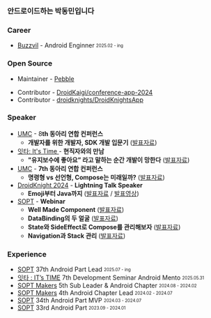 ### 안드로이드하는 박동민입니다    

### **Career**
- [Buzzvil](https://www.buzzvil.com/) - Android Enginner <sub><sup>2025.02 - ing</sup></sub>

### **Open Source**
- Maintainer - [Pebble](https://github.com/chattymin/Pebble)

* Contributor - [DroidKaigi/conference-app-2024](https://github.com/DroidKaigi/conference-app-2024/pull/293)
* Contributor - [droidknights/DroidKnightsApp](https://github.com/droidknights/DroidKnightsApp/pulls?q=is%3Apr+assignee%3Achattymin+)

### **Speaker**
- [UMC](https://umc.makeus.in/) - 8**th 동아리 연합 컨퍼런스**
    - **개발자를 위한 개발자, SDK 개발 입문기** ([발표자료](https://drive.google.com/file/d/1FCTu4f-5mf43gr4ieCKwRLlx8VcmxXLQ/view?usp=sharing))
- [잇타: It's Time ](https://its-time.notion.site/IT-s-TIME-715069e1238344938130b998480886be) - **현직자와의 만남**
  - **"유지보수에 좋아요” 라고 말하는 순간 개발이 망한다** ([발표자료](https://drive.google.com/file/d/1UfN5EtAxb_iD9Eup--qgEm7GCuXnF-zF/view?usp=drive_link))
- [UMC](https://umc.makeus.in/) - **7th 동아리 연합 컨퍼런스**
  - **명령형 vs 선언형, Compose는 미래일까?** ([발표자료](https://drive.google.com/file/d/18GfK0DGhgBiZj_rkgFPkTeEt2LnDpqRo/view?usp=drive_link))
- [DroidKnight 2024](https://www.droidknights.dev/) - **Lightning Talk Speaker** 
  - **Emoji부터 Java까지** ([발표자료](https://drive.google.com/file/d/1OYHN3FaLuDeTZfUV7BMKohniAx9V0h8L/view?usp=drive_link) / [발표영상](https://www.youtube.com/watch?v=8Daphck1LDE))
- [SOPT](https://www.sopt.org/) - **Webinar**
  - **Well Made Component** ([발표자료](https://naemamdaelo.tistory.com/entry/SOPT-34th-%EC%95%88%EB%93%9C%EB%A1%9C%EC%9D%B4%EB%93%9C%ED%8C%8C%ED%8A%B8-%EB%AF%B8%EB%AF%B8%EB%82%98-Well-Made-Component))
  - **DataBinding의 두 얼굴** ([발표자료](https://naemamdaelo.tistory.com/entry/SOPT-34th-%EC%95%88%EB%93%9C%EB%A1%9C%EC%9D%B4%EB%93%9C%ED%8C%8C%ED%8A%B8-%EB%AF%B8%EB%AF%B8%EB%82%98-DataBinding%EC%9D%98-%EB%91%90-%EC%96%BC%EA%B5%B4))
  - **State와 SideEffect로 Compose를 관리해보자** ([발표자료](https://naemamdaelo.tistory.com/entry/SOPT-34th-%EC%95%88%EB%93%9C%EB%A1%9C%EC%9D%B4%EB%93%9C%ED%8C%8C%ED%8A%B8-%EB%AF%B8%EB%AF%B8%EB%82%98-%EB%AF%B8%EC%A0%95))
  - **Navigation과 Stack 관리** ([발표자료](https://naemamdaelo.tistory.com/entry/SOPT-35th-%EC%95%88%EB%93%9C%EB%A1%9C%EC%9D%B4%EB%93%9C%ED%8C%8C%ED%8A%B8-%EC%97%B0%EC%82%AC-Navigation%EA%B3%BC-Stack-%EA%B4%80%EB%A6%AC))


### **Experience**
* [SOPT](https://sopt.org/) 37th Android Part Lead <sub><sup>2025.07 - ing</sup></sub>   
* [잇타 : IT’s TIME](https://its-time.notion.site/IT-s-TIME-715069e1238344938130b998480886be) 7th Development Seminar Android Mento <sub><sup>2025.05.31</sup></sub>   
* [SOPT Makers](https://makers.sopt.org/) 5th Sub Leader & Android Chapter <sub><sup>2024.08 - 2024.02</sup></sub>   
* [SOPT Makers](https://makers.sopt.org/) 4th Android Chapter Lead <sub><sup>2024.02 - 2024.07</sup></sub>   
* [SOPT](https://sopt.org/) 34th Android Part MVP <sub><sup>2024.03 - 2024.07</sup></sub>   
* [SOPT](https://sopt.org/) 33rd Android Part <sub><sup>2023.09 - 2024.01</sup></sub>   

